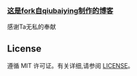 ### [这是fork自qiubaiying制作的博客](https://github.com/qiubaiying/qiubaiying.github.io)
感谢Ta无私的奉献

## License

遵循 MIT 许可证。有关详细,请参阅 [LICENSE](https://github.com/qiubaiying/qiubaiying.github.io/blob/master/LICENSE)。

